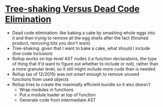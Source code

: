# [Tree-shaking Versus Dead Code Elimination](https://medium.com/@Rich_Harris/tree-shaking-versus-dead-code-elimination-d3765df85c80)

* Dead code elimination: like baking a cake by smashing whole eggs into it and then trying to remove all the egg shells after the fact (finished product, removing bits you don't want)
* Tree-shaking: given that I want to bake a cake, what should I include (live code inclusion)
* Rollup works on top-level AST nodes (i.e function declarations, the type of thing that it'd want to figure out whether to include or not), rather than a more granular level, so it still might include more code than is needed
* Rollup (as of 12/2015) was not smart enough to remove unused functions from used objects
* Rollup tries to create the maximally efficient bundle so it also *doesn't*
  * Wrap modules in functions
  * Put a module loader at top of function
  * Generate code from intermediate AST
